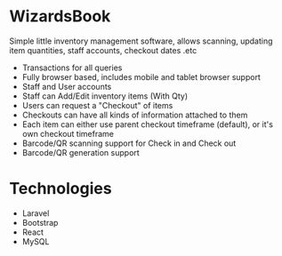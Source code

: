 # WizardsBook
Simple little inventory management software, allows scanning, updating item quantities, staff accounts, checkout dates .etc

- Transactions for all queries
- Fully browser based, includes mobile and tablet browser support
- Staff and User accounts
- Staff can Add/Edit inventory items (With Qty)
- Users can request a "Checkout" of items
- Checkouts can have all kinds of information attached to them
- Each item can either use parent checkout timeframe (default), or it's own checkout timeframe
- Barcode/QR scanning support for Check in and Check out
- Barcode/QR generation support

# Technologies
- Laravel
- Bootstrap
- React
- MySQL

